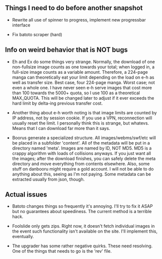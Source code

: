 Things I need to do before another snapshot
----------------
 * Rewrite all use of spinner to progress, implement new progressbar interface

 * Fix batoto scraper (hard)

Info on weird behavior that is NOT bugs
----------------

 * Eh and Ex do some things very strange. Normally, the download of one non-fullsize image counts as one towards your total; when logged in, a full-size image counts as a variable amount. Therefore, a 224-page manga can theoretically eat your limit depending on the load on e-h as well as transfer size. Best case, four 224-page manga. Worst case; not even a whole one. I have never seen e-h serve images that cost more than 100 towards the 5000+ quota, so I use 100 as a theoretical MAX_QUOTA. This will be changed later to adjust if it ever exceeds the hard limit by delta-ing previous transfer cost.

 * Another thing about e-h worth noting is that image limits are counted by IP address, not by session cookie. If you use a VPN, reconnection will usually reset the limit. I personally think this is strange, but whatevs. Means that I can download far more than it says.

 * Boorus generate a specialized structure. All images/webms/swf/etc will be placed in a subfolder 'content'. All of the metadata will be put in a directory named 'meta'. Images are named by ID, NOT MD5. MD5 is a crappy algorithm with loads of collisions anyways. If you just want all the images; after the download finishes, you can safely delete the meta directory and move everything from contents elsewhere. Also, some stuff on danbooru might require a gold account. I will not be able to do anything about this, seeing as I'm not paying. Some metadata can be extracted usually from json, though.

Actual issues
----------------

 * Batoto changes things so frequently it's annoying. I'll try to fix it ASAP but no guarantees about speediness. The current method is a terrible hack.

 * Foolslide only gets zips. Right now, it doesn't fetch individual images in the event such functionality isn't available on the site. I'll implement this, eventually.

 * The upgrader has some rather negative quirks. These need resolving. One of the things that needs to go is the 'rev' file.
